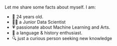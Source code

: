 Let me share some facts about myself. I am:

- 👶 24 years old.
- 👩‍💻 a Junior Data Scientist 
- 💗 passionate about Machine Learning and Arts.
- 👄 a language & history enthusiast. 
- 🔍 just a curious person seeking new knowledge 

<!---
justdepie/justdepie is a ✨ special ✨ repository because its `README.md` (this file) appears on your GitHub profile.
You can click the Preview link to take a look at your changes.
--->
